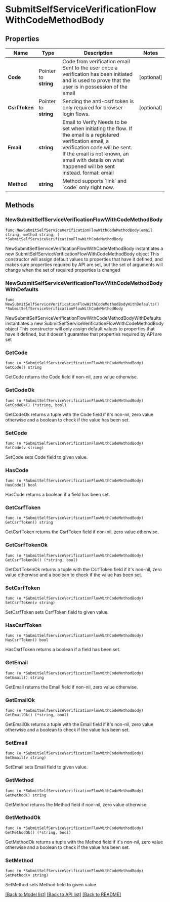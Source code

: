 # SubmitSelfServiceVerificationFlowWithCodeMethodBody

## Properties

Name | Type | Description | Notes
------------ | ------------- | ------------- | -------------
**Code** | Pointer to **string** | Code from verification email  Sent to the user once a verification has been initiated and is used to prove that the user is in possession of the email | [optional] 
**CsrfToken** | Pointer to **string** | Sending the anti-csrf token is only required for browser login flows. | [optional] 
**Email** | **string** | Email to Verify  Needs to be set when initiating the flow. If the email is a registered verification email, a verification code will be sent. If the email is not known, an email with details on what happened will be sent instead.  format: email | 
**Method** | **string** | Method supports &#x60;link&#x60; and &#x60;code&#x60; only right now. | 

## Methods

### NewSubmitSelfServiceVerificationFlowWithCodeMethodBody

`func NewSubmitSelfServiceVerificationFlowWithCodeMethodBody(email string, method string, ) *SubmitSelfServiceVerificationFlowWithCodeMethodBody`

NewSubmitSelfServiceVerificationFlowWithCodeMethodBody instantiates a new SubmitSelfServiceVerificationFlowWithCodeMethodBody object
This constructor will assign default values to properties that have it defined,
and makes sure properties required by API are set, but the set of arguments
will change when the set of required properties is changed

### NewSubmitSelfServiceVerificationFlowWithCodeMethodBodyWithDefaults

`func NewSubmitSelfServiceVerificationFlowWithCodeMethodBodyWithDefaults() *SubmitSelfServiceVerificationFlowWithCodeMethodBody`

NewSubmitSelfServiceVerificationFlowWithCodeMethodBodyWithDefaults instantiates a new SubmitSelfServiceVerificationFlowWithCodeMethodBody object
This constructor will only assign default values to properties that have it defined,
but it doesn't guarantee that properties required by API are set

### GetCode

`func (o *SubmitSelfServiceVerificationFlowWithCodeMethodBody) GetCode() string`

GetCode returns the Code field if non-nil, zero value otherwise.

### GetCodeOk

`func (o *SubmitSelfServiceVerificationFlowWithCodeMethodBody) GetCodeOk() (*string, bool)`

GetCodeOk returns a tuple with the Code field if it's non-nil, zero value otherwise
and a boolean to check if the value has been set.

### SetCode

`func (o *SubmitSelfServiceVerificationFlowWithCodeMethodBody) SetCode(v string)`

SetCode sets Code field to given value.

### HasCode

`func (o *SubmitSelfServiceVerificationFlowWithCodeMethodBody) HasCode() bool`

HasCode returns a boolean if a field has been set.

### GetCsrfToken

`func (o *SubmitSelfServiceVerificationFlowWithCodeMethodBody) GetCsrfToken() string`

GetCsrfToken returns the CsrfToken field if non-nil, zero value otherwise.

### GetCsrfTokenOk

`func (o *SubmitSelfServiceVerificationFlowWithCodeMethodBody) GetCsrfTokenOk() (*string, bool)`

GetCsrfTokenOk returns a tuple with the CsrfToken field if it's non-nil, zero value otherwise
and a boolean to check if the value has been set.

### SetCsrfToken

`func (o *SubmitSelfServiceVerificationFlowWithCodeMethodBody) SetCsrfToken(v string)`

SetCsrfToken sets CsrfToken field to given value.

### HasCsrfToken

`func (o *SubmitSelfServiceVerificationFlowWithCodeMethodBody) HasCsrfToken() bool`

HasCsrfToken returns a boolean if a field has been set.

### GetEmail

`func (o *SubmitSelfServiceVerificationFlowWithCodeMethodBody) GetEmail() string`

GetEmail returns the Email field if non-nil, zero value otherwise.

### GetEmailOk

`func (o *SubmitSelfServiceVerificationFlowWithCodeMethodBody) GetEmailOk() (*string, bool)`

GetEmailOk returns a tuple with the Email field if it's non-nil, zero value otherwise
and a boolean to check if the value has been set.

### SetEmail

`func (o *SubmitSelfServiceVerificationFlowWithCodeMethodBody) SetEmail(v string)`

SetEmail sets Email field to given value.


### GetMethod

`func (o *SubmitSelfServiceVerificationFlowWithCodeMethodBody) GetMethod() string`

GetMethod returns the Method field if non-nil, zero value otherwise.

### GetMethodOk

`func (o *SubmitSelfServiceVerificationFlowWithCodeMethodBody) GetMethodOk() (*string, bool)`

GetMethodOk returns a tuple with the Method field if it's non-nil, zero value otherwise
and a boolean to check if the value has been set.

### SetMethod

`func (o *SubmitSelfServiceVerificationFlowWithCodeMethodBody) SetMethod(v string)`

SetMethod sets Method field to given value.



[[Back to Model list]](../README.md#documentation-for-models) [[Back to API list]](../README.md#documentation-for-api-endpoints) [[Back to README]](../README.md)


